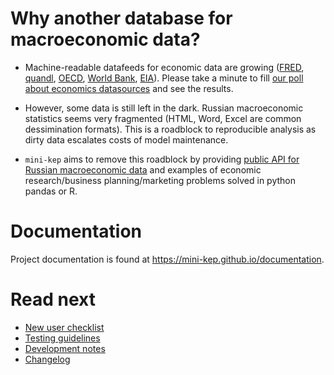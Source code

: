 Why another database for macroeconomic data?
============================================

- Machine-readable datafeeds for economic data are growing ([FRED](https://research.stlouisfed.org/docs/api/fred/), 
  [quandl](https://blog.quandl.com/api-for-economic-data), 
  [OECD](https://data.oecd.org/api), 
  [World Bank](https://datahelpdesk.worldbank.org/knowledgebase/topics/125589), 
  [EIA](https://www.eia.gov/opendata/)). Please take a minute to fill [our poll about economics datasources](https://goo.gl/2wY43R) and see the results.  

- However, some data is still left in the dark. Russian macroeconomic statistics seems very fragmented (HTML, Word, Excel are common dessimination formats). This is a roadblock to reproducible analysis as dirty data escalates costs of model maintenance.      

- ```mini-kep``` aims to remove this roadblock by providing 
  [public API for Russian macroeconomic data](http://mini-kep.herokuapp.com/) 
  and examples of economic research/business planning/marketing  problems solved in python pandas or R.
  

Documentation 
=============

Project documentation is found at <https://mini-kep.github.io/documentation>.

Read next
=========

- [New user checklist](https://github.com/mini-kep/intro/wiki/New-user-checklist)
- [Testing guidelines](https://github.com/mini-kep/intro/blob/master/testing_guidelines/README.md)
- [Development notes](DEV.md) 
- [Changelog](changelog.md)
